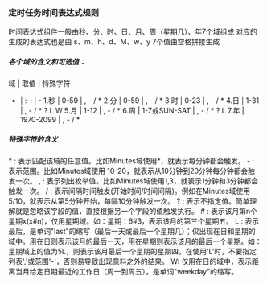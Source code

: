 ### 定时任务时间表达式规则

时间表达式组件一般由秒、分、时、日、月、周（星期几）、年7个域组成
对应的生成的表达式也是由 s、m、h、d、M、w、y 7个值由空格拼接生成

##### 各个域的含义和可选值：
域 | 取值 | 特殊字符 
- | :-: | -
1.秒 | 0-59 | , - / *
2.分 | 0-59 | , - / *
3.时 | 0-23 | , - / *
4.日 | 1-31 | , - / * ? L W
5.月 | 1-12 | , - / *
6.周 | 1-7或SUN-SAT | , - / * ? L
7.年 | 1970-2099 | , - / *

##### 特殊字符的含义
\* : 表示匹配该域的任意值。比如Minutes域使用*，就表示每分钟都会触发。
\- : 表示范围。比如Minutes域使用 10-20，就表示从10分钟到20分钟每分钟都会触发一次。
, : 表示列出枚举值。比如Minutes域使用1,3，就表示1分钟和3分钟都会触发一次。
/ : 表示间隔时间触发(开始时间/时间间隔)。例如在Minutes域使用 5/10，就表示从第5分钟开始，每隔10分钟触发一次。
? : 表示不指定值。简单理解就是忽略该字段的值，直接根据另一个字段的值触发执行。
\# : 表示该月第n个星期x(x#n)，仅用星期域。如：星期：6#3，表示该月的第三个星期五。
L : 表示最后，是单词"last"的缩写（最后一天或最后一个星期几）；仅出现在日和星期的域中。用在日则表示该月的最后一天，用在星期则表示该月的最后一个星期。如：星期域上的值为5L，则表示该月最后一个星期的星期四。在使用'L'时，不要指定列表','或范围'-'，否则易导致出现意料之外的结果。
W: 仅用在日的域中，表示距离当月给定日期最近的工作日（周一到周五），是单词"weekday"的缩写。